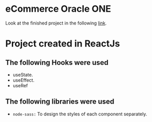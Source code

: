 # eCommerce Oracle ONE

Look at the finished project in the following [link](https://ldulivo.github.io/cristian_facello/).

# Project created in ReactJs

## The following Hooks were used

- useState.
- useEffect.
- useRef

## The following libraries were used

- `node-sass:` To design the styles of each component separately.

